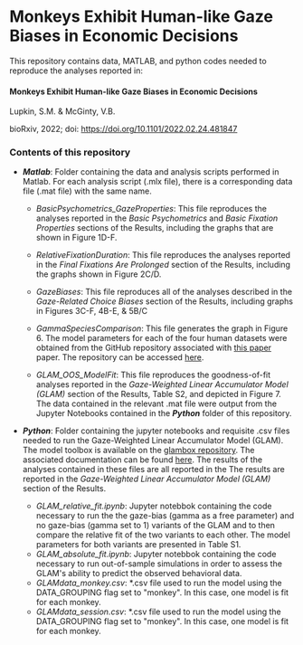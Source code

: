 # Monkeys Exhibit Human-like Gaze Biases in Economic Decisions

This repository contains data, MATLAB, and python codes needed to reproduce the analyses reported in:

#### Monkeys Exhibit Human-like Gaze Biases in Economic Decisions

Lupkin, S.M. & McGinty, V.B.

bioRxiv, 2022; doi: https://doi.org/10.1101/2022.02.24.481847



### Contents of this repository

- ***Matlab***: Folder containing the data and analysis scripts performed in Matlab. For each analysis script (.mlx file), there is a corresponding data file (.mat file) with the same name.
  
  - *BasicPsychometrics_GazeProperties*: This file reproduces the analyses reported in the *Basic Psychometrics* and *Basic Fixation Properties* sections of the Results, including the graphs that are shown in Figure 1D-F. 
  
  - *RelativeFixationDuration*: This file reproduces the analyses reported in the *Final Fixations Are Prolonged* section of the Results, including the graphs shown in Figure 2C/D.  
  - *GazeBiases*: This file reproduces all of the analyses described in the *Gaze-Related Choice Biases* section of the Results, including graphs in Figures 3C-F, 4B-E, & 5B/C
  
  - *GammaSpeciesComparison*: This file generates the graph in Figure 6. The model parameters for each of the four human datasets were obtained from the GitHub repository associated with [this paper](https://www.nature.com/articles/s41562-019-0584-8) paper. The repository can be accessed [here](https://github.com/glamlab/gaze-bias-differences).  
  
  - *GLAM_OOS_ModelFit*: This file reproduces the goodness-of-fit analyses reported in the *Gaze-Weighted Linear Accumulator Model (GLAM)* section of the Results, Table S2, and depicted in Figure 7. The data contained in the relevant .mat file were output from the Jupyter Notebooks contained in the ***Python*** folder of this repository. 

- ***Python***: Folder containing the jupyter notebooks and requisite .csv files needed to run the Gaze-Weighted Linear Accumulator Model (GLAM). The model toolbox is available on the [glambox repository](https://github.com/glamlab/glambox). The associated documentation can be found [here](https://glambox.readthedocs.io/en/latest/). The results of the analyses contained in these files are all reported in the The results are reported in the *Gaze-Weighted Linear Accumulator Model (GLAM)* section of the Results. 
  - *GLAM_relative_fit.ipynb*: Jupyter notebbok containing the code necessary to run the the gaze-bias (gamma as a free parameter) and no gaze-bias (gamma set to 1) variants of the GLAM and to then compare the relative fit of the two variants to each other. The model parameters for both variants are presented in Table S1. 
  - *GLAM_absolute_fit.ipynb*: Jupyter notebbok containing the code necessary to run out-of-sample simulations in order to assess the GLAM's ability to predict the observed behavioral data.  
  - *GLAMdata_monkey.csv*: *.csv file used to run the model using the DATA_GROUPING flag set to "monkey". In this case, one model is fit for each monkey. 
  - *GLAMdata_session.csv*: *.csv file used to run the model using the DATA_GROUPING flag set to "monkey". In this case, one model is fit for each monkey.
